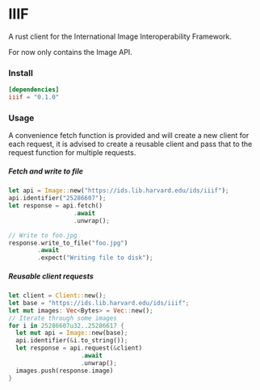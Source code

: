 # IIIF

A rust client for the International Image Interoperability Framework.

For now only contains the Image API.

### Install
```toml
[dependencies]
iiif = "0.1.0"
```

### Usage

A convenience fetch function is provided and will create a new client for each
request, it is advised to create a reusable client and
pass that to the request function for multiple requests.

##### Fetch and write to file
```rust
let api = Image::new("https://ids.lib.harvard.edu/ids/iiif");
api.identifier("25286607");
let response = api.fetch()
                  .await
                  .unwrap();

// Write to foo.jpg
response.write_to_file("foo.jpg")
        .await
        .expect("Writing file to disk");
```

##### Reusable client requests
```rust
let client = Client::new();
let base = "https://ids.lib.harvard.edu/ids/iiif";
let mut images: Vec<Bytes> = Vec::new();
// Iterate through some images
for i in 25286607u32..25286617 {
  let mut api = Image::new(base);
  api.identifier(&i.to_string());
  let response = api.request(&client)
                    .await
                    .unwrap();
  images.push(response.image)
}
```